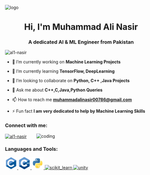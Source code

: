 ![logo](https://github.com/al1-nasir/al1-nasir/blob/main/ALI%20NASIR%20GITHUB%20BANNER.png)
<h1 align="center">Hi, I'm Muhammad Ali Nasir</h1>
<h3 align="center">A dedicated AI & ML Engineer from Pakistan</h3>

<p align="left"> <img src="https://komarev.com/ghpvc/?username=al1-nasir&label=Profile%20views&color=0e75b6&style=flat" alt="al1-nasir" /> </p>

- 🔭 I’m currently working on **Machine Learning Projects**

- 🌱 I’m currently learning **TensorFlow, DeepLearning**

- 👯 I’m looking to collaborate on **Python, C++ ,Java Projects**

- 💬 Ask me about **C++,C,Java,Python Queries**

- 📫 How to reach me **muhammadalinasir00786@gmail.com**
 
- ⚡ Fun fact **I am very dedicated to help by Machine Learning Skills**

<h3 align="left">Connect with me:</h3>
<p align="left">
<img align="right" alt="coding" width="400" src="https://user-images.githubusercontent.com/55389276/140866485-8fb1c876-9a8f-4d6a-98dc-08c4981eaf70.gif">
<a href="https://linkedin.com/in/al1-nasir" target="blank"><img align="center" src="https://raw.githubusercontent.com/rahuldkjain/github-profile-readme-generator/master/src/images/icons/Social/linked-in-alt.svg" alt="al1-nasir" height="30" width="40" /></a>
</p>

<h3 align="left">Languages and Tools:</h3>
<p align="left"> <a href="https://www.cprogramming.com/" target="_blank" rel="noreferrer"> <img src="https://raw.githubusercontent.com/devicons/devicon/master/icons/c/c-original.svg" alt="c" width="40" height="40"/> </a> <a href="https://www.w3schools.com/cpp/" target="_blank" rel="noreferrer"> <img src="https://raw.githubusercontent.com/devicons/devicon/master/icons/cplusplus/cplusplus-original.svg" alt="cplusplus" width="40" height="40"/> </a> <a href="https://www.python.org" target="_blank" rel="noreferrer"> <img src="https://raw.githubusercontent.com/devicons/devicon/master/icons/python/python-original.svg" alt="python" width="40" height="40"/> </a> <a href="https://scikit-learn.org/" target="_blank" rel="noreferrer"> <img src="https://upload.wikimedia.org/wikipedia/commons/0/05/Scikit_learn_logo_small.svg" alt="scikit_learn" width="40" height="40"/> </a> <a href="https://unity.com/" target="_blank" rel="noreferrer"> <img src="https://www.vectorlogo.zone/logos/unity3d/unity3d-icon.svg" alt="unity" width="40" height="40"/> </a> </p>
